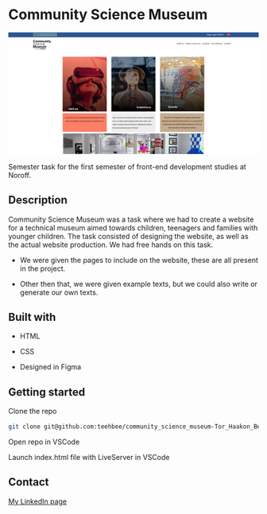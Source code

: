 # Community Science Museum

<img src=images/semester-project-portfolio.jpg>

Semester task for the first semester of front-end development studies at Noroff.

## Description

Community Science Museum was a task where we had to create a website for a technical museum
aimed towards children, teenagers and families with younger children. The task consisted of designing the website, as well as the actual website production. We had free hands on this task.

- We were given the pages to include on the website, these are all present in the project.

- Other then that, we were given example texts, but we could also write or generate our own texts.

## Built with

- HTML

- CSS

- Designed in Figma

## Getting started

Clone the repo

```bash
git clone git@github.com:teehbee/community_science_museum-Tor_Haakon_Bergseng.git
```

Open repo in VSCode

Launch index.html file with LiveServer in VSCode

## Contact

[My LinkedIn page](www.linkedin.com/in/tor-håkon-bergseng-981408250)
